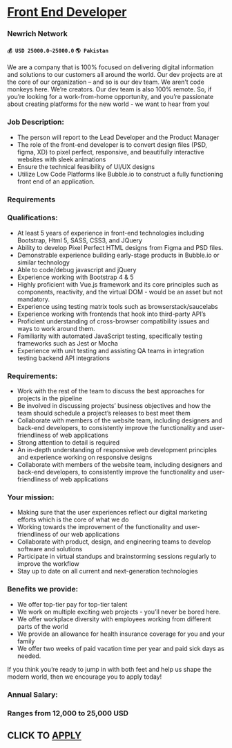 # [Front End Developer](https://www.remotewlb.com/apply/front-end-developer-88896)  
### Newrich Network  
#### `💰 USD 25000.0~25000.0` `🌎 Pakistan`  

We are a company that is 100% focused on delivering digital information and solutions to our customers all around the world. Our dev projects are at the core of our organization – and so is our dev team. We aren’t code monkeys here. We’re creators. Our dev team is also 100% remote. So, if you’re looking for a work-from-home opportunity, and you’re passionate about creating platforms for the new world - we want to hear from you!

### Job Description:

  * The person will report to the Lead Developer and the Product Manager
  * The role of the front-end developer is to convert design files (PSD, figma, XD) to pixel perfect, responsive, and beautifully interactive websites with sleek animations
  * Ensure the technical feasibility of UI/UX designs
  * Utilize Low Code Platforms like Bubble.io to construct a fully functioning front end of an application.

### Requirements

### Qualifications:

  * At least 5 years of experience in front-end technologies including Bootstrap, Html 5, SASS, CSS3, and JQuery
  * Ability to develop Pixel Perfect HTML designs from Figma and PSD files.
  * Demonstrable experience building early-stage products in Bubble.io or similar technology
  * Able to code/debug javascript and jQuery
  * Experience working with Bootstrap 4 & 5
  * Highly proficient with Vue.js framework and its core principles such as components, reactivity, and the virtual DOM - would be an asset but not mandatory.
  * Experience using testing matrix tools such as browserstack/saucelabs
  * Experience working with frontends that hook into third-party API’s
  * Proficient understanding of cross-browser compatibility issues and ways to work around them.
  * Familiarity with automated JavaScript testing, specifically testing frameworks such as Jest or Mocha
  * Experience with unit testing and assisting QA teams in integration testing backend API integrations

### Requirements:

  * Work with the rest of the team to discuss the best approaches for projects in the pipeline
  * Be involved in discussing projects’ business objectives and how the team should schedule a project’s releases to best meet them
  * Collaborate with members of the website team, including designers and back-end developers, to consistently improve the functionality and user-friendliness of web applications
  * Strong attention to detail is required
  * An in-depth understanding of responsive web development principles and experience working on responsive designs
  * Collaborate with members of the website team, including designers and back-end developers, to consistently improve the functionality and user-friendliness of web applications

### Your mission:

  * Making sure that the user experiences reflect our digital marketing efforts which is the core of what we do
  * Working towards the improvement of the functionality and user-friendliness of our web applications
  * Collaborate with product, design, and engineering teams to develop software and solutions
  * Participate in virtual standups and brainstorming sessions regularly to improve the workflow
  * Stay up to date on all current and next-generation technologies

### Benefits we provide:

  * We offer top-tier pay for top-tier talent
  * We work on multiple exciting web projects - you’ll never be bored here.
  * We offer workplace diversity with employees working from different parts of the world
  * We provide an allowance for health insurance coverage for you and your family
  * We offer two weeks of paid vacation time per year and paid sick days as needed.

If you think you’re ready to jump in with both feet and help us shape the modern world, then we encourage you to apply today!

### Annual Salary:

### Ranges from 12,000 to 25,000 USD

  
## CLICK TO [APPLY](https://www.remotewlb.com/apply/front-end-developer-88896)


